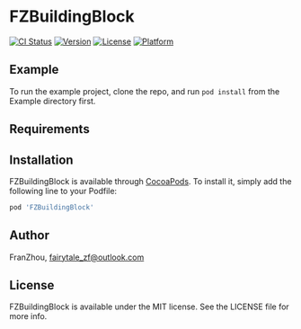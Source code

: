 # FZBuildingBlock

[![CI Status](https://img.shields.io/travis/zhoufan123/FZBuildingBlock.svg?style=flat)](https://travis-ci.org/zhoufan123/FZBuildingBlock)
[![Version](https://img.shields.io/cocoapods/v/FZBuildingBlock.svg?style=flat)](https://cocoapods.org/pods/FZBuildingBlock)
[![License](https://img.shields.io/cocoapods/l/FZBuildingBlock.svg?style=flat)](https://cocoapods.org/pods/FZBuildingBlock)
[![Platform](https://img.shields.io/cocoapods/p/FZBuildingBlock.svg?style=flat)](https://cocoapods.org/pods/FZBuildingBlock)

## Example

To run the example project, clone the repo, and run `pod install` from the Example directory first.

## Requirements

## Installation

FZBuildingBlock is available through [CocoaPods](https://cocoapods.org). To install
it, simply add the following line to your Podfile:

```ruby
pod 'FZBuildingBlock'
```

## Author

FranZhou, fairytale_zf@outlook.com

## License

FZBuildingBlock is available under the MIT license. See the LICENSE file for more info.
